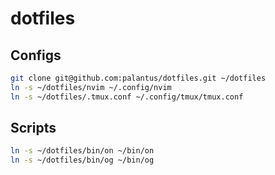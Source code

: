 # dotfiles

## Configs
```bash
git clone git@github.com:palantus/dotfiles.git ~/dotfiles
ln -s ~/dotfiles/nvim ~/.config/nvim
ln -s ~/dotfiles/.tmux.conf ~/.config/tmux/tmux.conf
```

## Scripts
```bash
ln -s ~/dotfiles/bin/on ~/bin/on
ln -s ~/dotfiles/bin/og ~/bin/og
```


